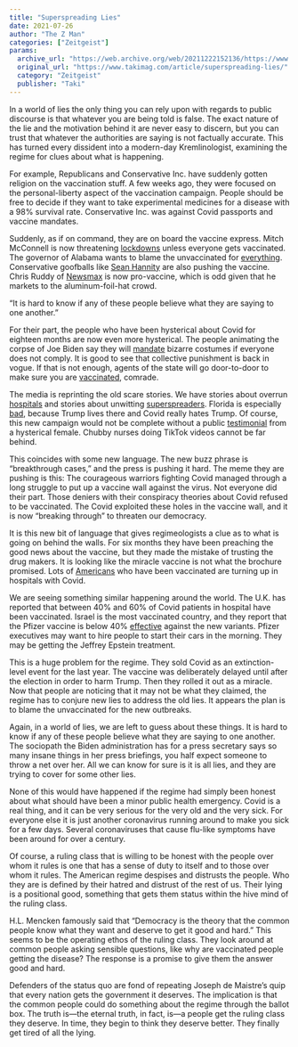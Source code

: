 ```yaml
---
title: "Superspreading Lies"
date: 2021-07-26
author: "The Z Man"
categories: ["Zeitgeist"]
params:
  archive_url: "https://web.archive.org/web/20211222152136/https://www.takimag.com/article/superspreading-lies/"
  original_url: "https://www.takimag.com/article/superspreading-lies/"
  category: "Zeitgeist"
  publisher: "Taki"
---
```


In a world of lies the only thing you can rely upon with regards to public discourse is that whatever you are being told is false. The exact nature of the lie and the motivation behind it are never easy to discern, but you can trust that whatever the authorities are saying is not factually accurate. This has turned every dissident into a modern-day Kremlinologist, examining the regime for clues about what is happening.

For example, Republicans and Conservative Inc. have suddenly gotten religion on the vaccination stuff. A few weeks ago, they were focused on the personal-liberty aspect of the vaccination campaign. People should be free to decide if they want to take experimental medicines for a disease with a 98% survival rate. Conservative Inc. was against Covid passports and vaccine mandates.

Suddenly, as if on command, they are on board the vaccine express. Mitch McConnell is now threatening [lockdowns](https://web.archive.org/web/20211222155843/https://nypost.com/2021/07/21/mitch-mcconnell-urges-covid-19-vaccines-warns-of-lockdowns/) unless everyone gets vaccinated. The governor of Alabama wants to blame the unvaccinated for [everything](https://web.archive.org/web/20211222155843/https://www.politico.com/news/2021/07/23/alabama-governor-covid-vaccinations-500638). Conservative goofballs like [Sean Hannity](https://web.archive.org/web/20211222155843/https://www.npr.org/2021/07/20/1018501257/i-believe-in-the-science-of-vaccination-fox-hosts-like-sean-hannity-change-tune) are also pushing the vaccine. Chris Ruddy of [Newsmax](https://web.archive.org/web/20211222155843/https://www.newsmax.com/ruddy/vaccine-operation-warp-speed-president-biden/2021/07/20/id/1029248/) is now pro-vaccine, which is odd given that he markets to the aluminum-foil-hat crowd.

“It is hard to know if any of these people believe what they are saying to one another.”

For their part, the people who have been hysterical about Covid for eighteen months are now even more hysterical. The people animating the corpse of Joe Biden say they will [mandate](https://web.archive.org/web/20211222155843/https://www.chron.com/news/article/White-House-officials-debate-masking-push-as-16330915.php) bizarre costumes if everyone does not comply. It is good to see that collective punishment is back in vogue. If that is not enough, agents of the state will go door-to-door to make sure you are [vaccinated](https://web.archive.org/web/20211222155843/https://apnews.com/article/joe-biden-health-government-and-politics-coronavirus-pandemic-michael-brown-c5c9260bc083e7e9cc0e415caa43879f), comrade.

The media is reprinting the old scare stories. We have stories about overrun [hospitals](https://web.archive.org/web/20211222155843/https://www.msn.com/en-us/news/us/some-florida-hospitals-have-more-covid-patients-than-ever-before/ar-AAMtVxH) and stories about unwitting [superspreaders](https://web.archive.org/web/20211222155843/https://www.dailymail.co.uk/news/article-9805411/Anthony-Hess-spreads-Delta-Covid-strain-sixty-people-single-weekend-Los-Angeles.html). Florida is especially [bad](https://web.archive.org/web/20211222155843/https://www.mcclatchydc.com/news/coronavirus/article252960743.html), because Trump lives there and Covid really hates Trump. Of course, this new campaign would not be complete without a public [testimonial](https://web.archive.org/web/20211222155843/https://www.al.com/news/2021/07/im-sorry-but-its-too-late-alabama-doctor-on-treating-unvaccinated-dying-covid-patients.html) from a hysterical female. Chubby nurses doing TikTok videos cannot be far behind.

This coincides with some new language. The new buzz phrase is “breakthrough cases,” and the press is pushing it hard. The meme they are pushing is this: The courageous warriors fighting Covid managed through a long struggle to put up a vaccine wall against the virus. Not everyone did their part. Those deniers with their conspiracy theories about Covid refused to be vaccinated. The Covid exploited these holes in the vaccine wall, and it is now “breaking through” to threaten our democracy.

It is this new bit of language that gives regimeologists a clue as to what is going on behind the walls. For six months they have been preaching the good news about the vaccine, but they made the mistake of trusting the drug makers. It is looking like the miracle vaccine is not what the brochure promised. Lots of [Americans](https://web.archive.org/web/20211222155843/https://freewestmedia.com/2021/07/22/vast-majority-covid-19-cluster-in-cape-cod-were-vaccinated/) who have been vaccinated are turning up in hospitals with Covid.

We are seeing something similar happening around the world. The U.K. has reported that between 40% and 60% of Covid patients in hospital have been vaccinated. Israel is the most vaccinated country, and they report that the Pfizer vaccine is below 40% [effective](https://web.archive.org/web/20211222155843/https://www.cnbc.com/2021/07/23/delta-variant-pfizer-covid-vaccine-39percent-effective-in-israel-prevents-severe-illness.html) against the new variants. Pfizer executives may want to hire people to start their cars in the morning. They may be getting the Jeffrey Epstein treatment.

This is a huge problem for the regime. They sold Covid as an extinction-level event for the last year. The vaccine was deliberately delayed until after the election in order to harm Trump. Then they rolled it out as a miracle. Now that people are noticing that it may not be what they claimed, the regime has to conjure new lies to address the old lies. It appears the plan is to blame the unvaccinated for the new outbreaks.

Again, in a world of lies, we are left to guess about these things. It is hard to know if any of these people believe what they are saying to one another. The sociopath the Biden administration has for a press secretary says so many insane things in her press briefings, you half expect someone to throw a net over her. All we can know for sure is it is all lies, and they are trying to cover for some other lies.

None of this would have happened if the regime had simply been honest about what should have been a minor public health emergency. Covid is a real thing, and it can be very serious for the very old and the very sick. For everyone else it is just another coronavirus running around to make you sick for a few days. Several coronaviruses that cause flu-like symptoms have been around for over a century.

Of course, a ruling class that is willing to be honest with the people over whom it rules is one that has a sense of duty to itself and to those over whom it rules. The American regime despises and distrusts the people. Who they are is defined by their hatred and distrust of the rest of us. Their lying is a positional good, something that gets them status within the hive mind of the ruling class.

H.L. Mencken famously said that “Democracy is the theory that the common people know what they want and deserve to get it good and hard.” This seems to be the operating ethos of the ruling class. They look around at common people asking sensible questions, like why are vaccinated people getting the disease? The response is a promise to give them the answer good and hard.

Defenders of the status quo are fond of repeating Joseph de Maistre’s quip that every nation gets the government it deserves. The implication is that the common people could do something about the regime through the ballot box. The truth is—the eternal truth, in fact, is—a people get the ruling class they deserve. In time, they begin to think they deserve better. They finally get tired of all the lying.
